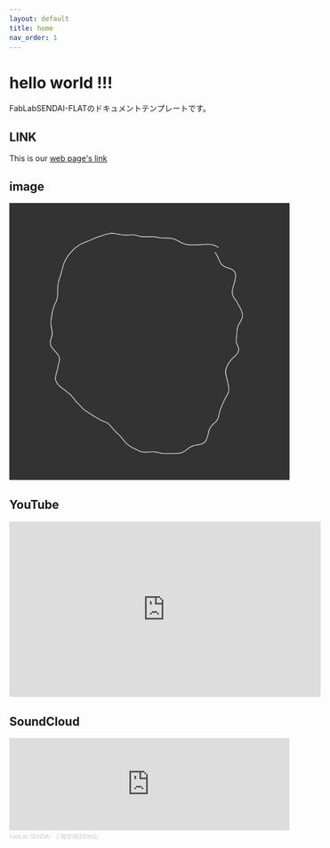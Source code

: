 ```yaml
---
layout: default
title: home
nav_order: 1
---
```


# hello world !!!
FabLabSENDAI-FLATのドキュメントテンプレートです。

## LINK
This is our [web page's link](http://fablabsendai-flat.com/)


## image
<img src="images/コメント 2020-05-26 225341.jpg" alt="hi" class="inline"/>

## YouTube
<iframe width="560" height="315" src="https://www.youtube.com/embed/LR1SmL5JmHg" frameborder="0" allow="accelerometer; autoplay; encrypted-media; gyroscope; picture-in-picture" allowfullscreen></iframe>

## SoundCloud
<iframe width="100%" height="166" scrolling="no" frameborder="no" allow="autoplay" src="https://w.soundcloud.com/player/?url=https%3A//api.soundcloud.com/tracks/595997727&color=%23ff5500&auto_play=false&hide_related=false&show_comments=true&show_user=true&show_reposts=false&show_teaser=true"></iframe><div style="font-size: 10px; color: #cccccc;line-break: anywhere;word-break: normal;overflow: hidden;white-space: nowrap;text-overflow: ellipsis; font-family: Interstate,Lucida Grande,Lucida Sans Unicode,Lucida Sans,Garuda,Verdana,Tahoma,sans-serif;font-weight: 100;"><a href="https://soundcloud.com/fablab-sendai" title="FabLab SENDAI" target="_blank" style="color: #cccccc; text-decoration: none;">FabLab SENDAI</a> · <a href="https://soundcloud.com/fablab-sendai/3jiku-ondo" title="三軸音頭(DEMO)" target="_blank" style="color: #cccccc; text-decoration: none;">三軸音頭(DEMO)</a></div>
